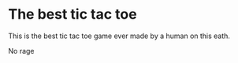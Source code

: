 # The best tic tac toe

This is the best tic tac toe game ever made by a human on this eath.

No rage